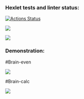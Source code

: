 ### Hexlet tests and linter status:
[![Actions Status](https://github.com/LuybovB/python-project-49/actions/workflows/hexlet-check.yml/badge.svg)](https://github.com/LuybovB/python-project-49/actions)

<a href="https://codeclimate.com/github/LuybovB/python-project-49/maintainability"><img src="https://api.codeclimate.com/v1/badges/038eb35db103bd0b40f2/maintainability" /></a> 

<a href="https://codeclimate.com/github/LuybovB/python-project-49/test_coverage"><img src="https://api.codeclimate.com/v1/badges/038eb35db103bd0b40f2/test_coverage" /></a>

### Demonstration:

#Brain-even

<a href="https://asciinema.org/a/Tjp1InPrUsKRYFjFM3xWFwQha" target="_blank"><img src="https://asciinema.org/a/Tjp1InPrUsKRYFjFM3xWFwQha.svg" /></a>

#Brain-calc

<a href="https://asciinema.org/a/g402xoqQa9RfqK7Kvzf3seo4W" target="_blank"><img src="https://asciinema.org/a/g402xoqQa9RfqK7Kvzf3seo4W.svg" /></a>

